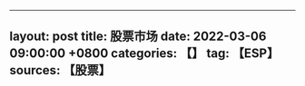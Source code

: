 

---
layout: post
title: 股票市场
date: 2022-03-06 09:00:00 +0800
categories: 【】
tag: 【ESP】
sources: 【股票】
---